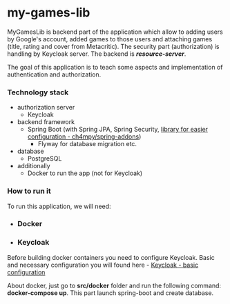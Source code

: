 # my-games-lib

MyGamesLib is backend part of the application which allow to adding users by Google's account, added games to those users and attaching games (title, rating and cover from Metacritic). The security part (authorization) is handling by Keycloak server. The backend is ***resource-server***.

The goal of this application is to teach some aspects and implementation of authentication and authorization.

### Technology stack
- authorization server
  - Keycloak
- backend framework
  - Spring Boot (with Spring JPA, Spring Security, [library for easier configuration - ch4mpy/spring-addons](https://github.com/ch4mpy/spring-addons))
    - Flyway for database migration etc.
- database
  - PostgreSQL
- additionally
  - Docker to run the app (not for Keycloak)
 
### How to run it
To run this application, we will need:
 - ### Docker
 - ### Keycloak
 
 Before building docker containers you need to configure Keycloak. Basic and necessary configuration you will found here - [Keycloak - basic configuration](https://github.com/ch4mpy/spring-addons/tree/master/samples/tutorials#3-prerequisites)
 
 About docker, just go to **src/docker** folder and run the following command: **docker-compose up**. This part launch spring-boot and create database.
 
